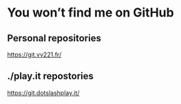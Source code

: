 # You won’t find me on GitHub

## Personal repositories

https://git.vv221.fr/

## ./play.it repostories

https://git.dotslashplay.it/
